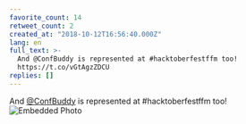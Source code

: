 ```yaml
---
favorite_count: 14
retweet_count: 2
created_at: "2018-10-12T16:56:40.000Z"
lang: en
full_text: >-
  And @ConfBuddy is represented at #hacktoberfestffm too!
  https://t.co/vGtAgzZDCU
replies: []
---
```


And [@ConfBuddy](https://twitter.com/ConfBuddy) is represented at
#hacktoberfestffm too!
![Embedded Photo](https://twitter-media-coderbyheart.s3.eu-north-1.amazonaws.com/1050792379425415170-DpUqGHNXcAEbOHq.jpg)

